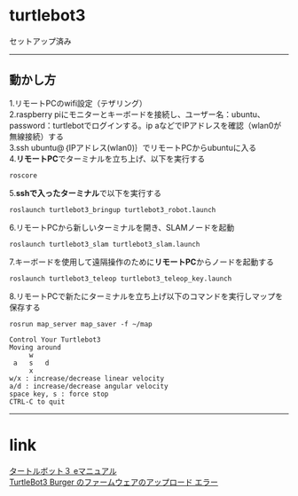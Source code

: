 # turtlebot3
セットアップ済み
***
## 動かし方
1.リモートPCのwifi設定（テザリング）   
2.raspberry piにモニターとキーボードを接続し、ユーザー名：ubuntu、password：turtlebotでログインする。ip aなどでIPアドレスを確認（wlan0が無線接続）する   
3.ssh ubuntu@｛IPアドレス(wlan0)｝でリモートPCからubuntuに入る   
4.**リモートPC**でターミナルを立ち上げ、以下を実行する    
```
roscore
```
5.**sshで入ったターミナル**で以下を実行する   
```
roslaunch turtlebot3_bringup turtlebot3_robot.launch
```
6.リモートPCから新しいターミナルを開き、SLAMノードを起動   
```
roslaunch turtlebot3_slam turtlebot3_slam.launch
```
7.キーボードを使用して遠隔操作のために**リモートPC**からノードを起動する   
```
roslaunch turtlebot3_teleop turtlebot3_teleop_key.launch
```
8.リモートPCで新たにターミナルを立ち上げ以下のコマンドを実行しマップを保存する
```
rosrun map_server map_saver -f ~/map
```
```
Control Your Turtlebot3
Moving around
     w
 a   s   d
     x
w/x : increase/decrease linear velocity
a/d : increase/decrease angular velocity
space key, s : force stop
CTRL-C to quit
```
***
# link
[タートルボット３ eマニュアル](https://emanual.robotis.com/docs/en/platform/turtlebot3/quick-start/#pc-setup)   
[TurtleBot3 Burger のファームウェアのアップロード エラー](https://www.blue-weblog.com/entry/2017/11/23/204902)   
